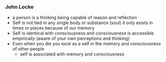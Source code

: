 ### John Locke
- a person is a thinking being capable of reason and reflection
- Self is not tied in any single body or substance (soul) it only exists in times or places because of our memory
- Self is identical with consciousness and consciousness is accessible empirically (aware of your own perceptions and thinking)
- Even when you die you exist as a self in the memory and consciousness of other people
	- self is associated with memory and consciousness

